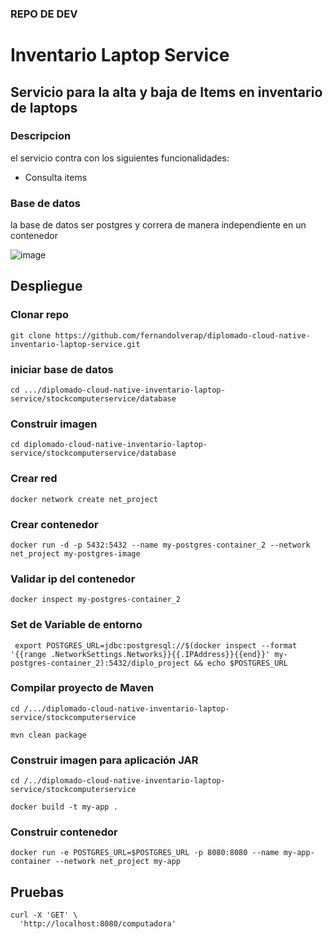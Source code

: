 ### REPO DE DEV

# Inventario Laptop Service
## Servicio para la alta y baja de Items en inventario de laptops

### Descripcion
 el servicio contra con los siguientes funcionalidades: 
 * Consulta items



### Base de datos

la base de datos ser postgres y correra de manera independiente en un contenedor



 
 ![image](https://github.com/fernandolverap/diplomado-cloud-native-inventario-laptop-service/assets/5958247/fc4bce48-8d1f-4392-8f14-d4098a0414da)



## Despliegue

### Clonar repo

``` git clone https://github.com/fernandolverap/diplomado-cloud-native-inventario-laptop-service.git ```

### iniciar base de datos
``` cd .../diplomado-cloud-native-inventario-laptop-service/stockcomputerservice/database ```
### Construir imagen 
``` cd diplomado-cloud-native-inventario-laptop-service/stockcomputerservice/database ```

### Crear red
``` docker network create net_project ```

### Crear contenedor
```docker run -d -p 5432:5432 --name my-postgres-container_2 --network net_project my-postgres-image```

### Validar ip del contenedor
``` docker inspect my-postgres-container_2 ```

### Set de Variable de entorno

``` export POSTGRES_URL=jdbc:postgresql://$(docker inspect --format '{{range .NetworkSettings.Networks}}{{.IPAddress}}{{end}}' my-postgres-container_2):5432/diplo_project && echo $POSTGRES_URL```

### Compilar proyecto de Maven

``` cd /.../diplomado-cloud-native-inventario-laptop-service/stockcomputerservice ```

``` mvn clean package ```

### Construir imagen para aplicación JAR

``` cd /../diplomado-cloud-native-inventario-laptop-service/stockcomputerservice ```

``` docker build -t my-app . ```

### Construir contenedor

``` docker run -e POSTGRES_URL=$POSTGRES_URL -p 8080:8080 --name my-app-container --network net_project my-app ```



## Pruebas

```
curl -X 'GET' \
  'http://localhost:8080/computadora' 
```
